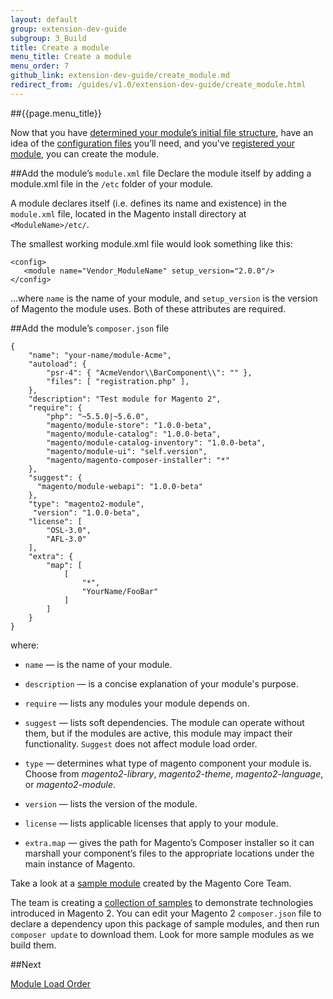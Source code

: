 ```yaml
---
layout: default
group: extension-dev-guide
subgroup: 3_Build
title: Create a module
menu_title: Create a module
menu_order: 7
github_link: extension-dev-guide/create_module.md
redirect_from: /guides/v1.0/extension-dev-guide/create_module.html
---
```

##{{page.menu_title}}

Now that you have [determined your module&#8217;s initial file structure](module-file-structure.html), have an idea of the [configuration files](required-configuration-files.html) you&#8217;ll need, and you've [registered your module](component-registration.html), you can create the module.



##Add the module&#8217;s `module.xml` file
Declare the module itself by adding a module.xml file in the `/etc` folder of your module.

A module declares itself (i.e. defines its name and existence) in the `module.xml` file, located in the Magento install directory at `<ModuleName>/etc/`. 

The smallest working module.xml file would look something like this:

	<config>
       <module name="Vendor_ModuleName" setup_version="2.0.0"/>
	</config>

...where `name`  is the name of your module, and `setup_version` is the version of Magento the module uses. Both of these attributes are required.



##Add the module&#8217;s `composer.json` file


    {
        "name": "your-name/module-Acme",
        "autoload": {
            "psr-4": { "AcmeVendor\\BarComponent\\": "" },
            "files": [ "registration.php" ],
        },
        "description": "Test module for Magento 2",
        "require": {
            "php": "~5.5.0|~5.6.0",
            "magento/module-store": "1.0.0-beta",
            "magento/module-catalog": "1.0.0-beta",
            "magento/module-catalog-inventory": "1.0.0-beta",
            "magento/module-ui": "self.version",
            "magento/magento-composer-installer": "*"
        },
        "suggest": {
          "magento/module-webapi": "1.0.0-beta"
        },
        "type": "magento2-module",
         "version": "1.0.0-beta",
        "license": [
            "OSL-3.0",
            "AFL-3.0"
        ],
        "extra": {
            "map": [
                [
                    "*",
                    "YourName/FooBar"
                ]
            ]
        }
    }


where:

* `name` &#8212; is the name of your module.
* `description` &#8212; is a concise explanation of your module's purpose.
* `require` &#8212; lists any modules your module depends on.
* `suggest` &#8212; lists soft dependencies. The module can operate without them, but if the modules are active, this module may impact their functionality. `Suggest` does not affect module load order.

* `type` &#8212; determines what type of magento component your module is. Choose from *magento2-library*, *magento2-theme*, *magento2-language*, or *magento2-module*.
* `version` &#8212; lists the version of the module.
* `license` &#8212; lists applicable licenses that apply to your module.
* `extra.map` &#8212; gives the path for Magento&#8217;s Composer installer so it can marshall your component&#8217;s files to the appropriate locations under the main instance of Magento.



<div class="bs-callout bs-callout-info" id="info">
  <p>Take a look at a <a href="https://github.com/magento/magento2-samples/tree/master/sample-module-minimal"> sample module</a> created by the Magento Core Team. </p>
  <p>The team is creating a <a href="https://github.com/magento/magento2-samples"> collection of samples</a> to demonstrate technologies introduced in Magento 2. You can edit your Magento 2 <code>composer.json</code> file to declare a dependency upon this package of sample modules, and then run <code>composer update</code> to download them. Look for more sample modules as we build them.</p>
 </div>



##Next

[Module Load Order](module-load-order.html)







